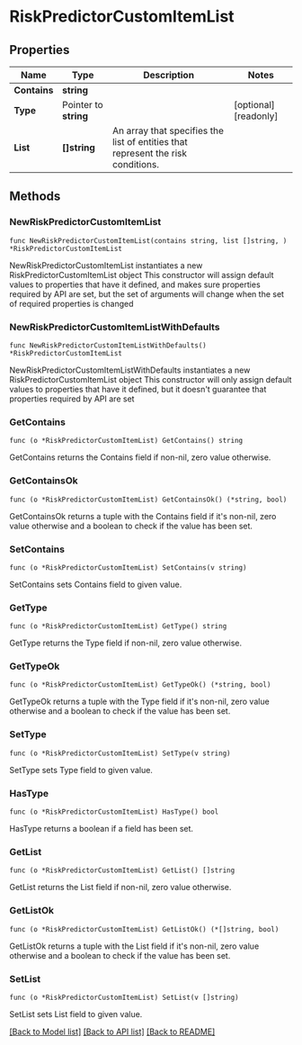 # RiskPredictorCustomItemList

## Properties

Name | Type | Description | Notes
------------ | ------------- | ------------- | -------------
**Contains** | **string** |  | 
**Type** | Pointer to **string** |  | [optional] [readonly] 
**List** | **[]string** | An array that specifies the list of entities that represent the risk conditions. | 

## Methods

### NewRiskPredictorCustomItemList

`func NewRiskPredictorCustomItemList(contains string, list []string, ) *RiskPredictorCustomItemList`

NewRiskPredictorCustomItemList instantiates a new RiskPredictorCustomItemList object
This constructor will assign default values to properties that have it defined,
and makes sure properties required by API are set, but the set of arguments
will change when the set of required properties is changed

### NewRiskPredictorCustomItemListWithDefaults

`func NewRiskPredictorCustomItemListWithDefaults() *RiskPredictorCustomItemList`

NewRiskPredictorCustomItemListWithDefaults instantiates a new RiskPredictorCustomItemList object
This constructor will only assign default values to properties that have it defined,
but it doesn't guarantee that properties required by API are set

### GetContains

`func (o *RiskPredictorCustomItemList) GetContains() string`

GetContains returns the Contains field if non-nil, zero value otherwise.

### GetContainsOk

`func (o *RiskPredictorCustomItemList) GetContainsOk() (*string, bool)`

GetContainsOk returns a tuple with the Contains field if it's non-nil, zero value otherwise
and a boolean to check if the value has been set.

### SetContains

`func (o *RiskPredictorCustomItemList) SetContains(v string)`

SetContains sets Contains field to given value.


### GetType

`func (o *RiskPredictorCustomItemList) GetType() string`

GetType returns the Type field if non-nil, zero value otherwise.

### GetTypeOk

`func (o *RiskPredictorCustomItemList) GetTypeOk() (*string, bool)`

GetTypeOk returns a tuple with the Type field if it's non-nil, zero value otherwise
and a boolean to check if the value has been set.

### SetType

`func (o *RiskPredictorCustomItemList) SetType(v string)`

SetType sets Type field to given value.

### HasType

`func (o *RiskPredictorCustomItemList) HasType() bool`

HasType returns a boolean if a field has been set.

### GetList

`func (o *RiskPredictorCustomItemList) GetList() []string`

GetList returns the List field if non-nil, zero value otherwise.

### GetListOk

`func (o *RiskPredictorCustomItemList) GetListOk() (*[]string, bool)`

GetListOk returns a tuple with the List field if it's non-nil, zero value otherwise
and a boolean to check if the value has been set.

### SetList

`func (o *RiskPredictorCustomItemList) SetList(v []string)`

SetList sets List field to given value.



[[Back to Model list]](../README.md#documentation-for-models) [[Back to API list]](../README.md#documentation-for-api-endpoints) [[Back to README]](../README.md)


